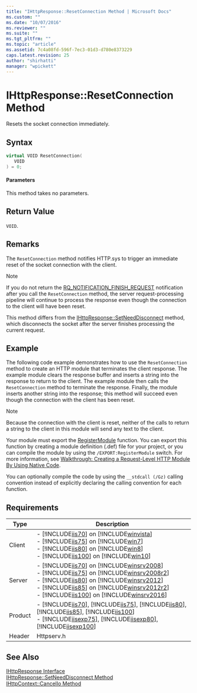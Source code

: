 ```yaml
---
title: "IHttpResponse::ResetConnection Method | Microsoft Docs"
ms.custom: ""
ms.date: "10/07/2016"
ms.reviewer: ""
ms.suite: ""
ms.tgt_pltfrm: ""
ms.topic: "article"
ms.assetid: 7c4a08fd-596f-7ec3-01d3-d780e8373229
caps.latest.revision: 25
author: "shirhatti"
manager: "wpickett"
---
```

# IHttpResponse::ResetConnection Method
Resets the socket connection immediately.  
  
## Syntax  
  
```cpp  
virtual VOID ResetConnection(  
   VOID  
) = 0;  
```  
  
#### Parameters  
 This method takes no parameters.  
  
## Return Value  
 `VOID`.  
  
## Remarks  
 The `ResetConnection` method notifies HTTP.sys to trigger an immediate reset of the socket connection with the client.  
  
> [!NOTE]
>  If you do not return the [RQ_NOTIFICATION_FINISH_REQUEST](../../../webdevelopment-reference\native-code-api\webdev-native-api-reference/request-notification-status-enumeration.md) notification after you call the `ResetConnection` method, the server request-processing pipeline will continue to process the response even though the connection to the client will have been reset.  
  
 This method differs from the [IHttpResponse::SetNeedDisconnect](../../../webdevelopment-reference\native-code-api\webdev-native-api-reference/ihttpresponse-setneeddisconnect-method.md) method, which disconnects the socket after the server finishes processing the current request.  
  
## Example  
 The following code example demonstrates how to use the `ResetConnection` method to create an HTTP module that terminates the client response. The example module clears the response buffer and inserts a string into the response to return to the client. The example module then calls the `ResetConnection` method to terminate the response. Finally, the module inserts another string into the response; this method will succeed even though the connection with the client has been reset.  
  
> [!NOTE]
>  Because the connection with the client is reset, neither of the calls to return a string to the client in this module will send any text to the client.  
  
<!-- TODO: review snippet reference  [!CODE [IHttpResponseResetConnection#1](IHttpResponseResetConnection#1)]  -->  
  
 Your module must export the [RegisterModule](../../../webdevelopment-reference\native-code-api\webdev-native-api-reference/pfn-registermodule-function.md) function. You can export this function by creating a module definition (.def) file for your project, or you can compile the module by using the `/EXPORT:RegisterModule` switch. For more information, see [Walkthrough: Creating a Request-Level HTTP Module By Using Native Code](../../../webdevelopment-reference\native-code-development-overview\native-code-dev-overview/walkthrough-creating-a-request-level-http-module-by-using-native-code.md).  
  
 You can optionally compile the code by using the `__stdcall (/Gz)` calling convention instead of explicitly declaring the calling convention for each function.  
  
## Requirements  
  
|Type|Description|  
|----------|-----------------|  
|Client|-   [!INCLUDE[iis70](../../../wmi-provider/includes/iis70-md.md)] on [!INCLUDE[winvista](../../../wmi-provider/includes/winvista-md.md)]<br />-   [!INCLUDE[iis75](../../../wmi-provider/includes/iis75-md.md)] on [!INCLUDE[win7](../../../wmi-provider/includes/win7-md.md)]<br />-   [!INCLUDE[iis80](../../../wmi-provider/includes/iis80-md.md)] on [!INCLUDE[win8](../../../wmi-provider/includes/win8-md.md)]<br />-   [!INCLUDE[iis100](../../../wmi-provider/includes/iis100-md.md)] on [!INCLUDE[win10](../../../wmi-provider/includes/win10-md.md)]|  
|Server|-   [!INCLUDE[iis70](../../../wmi-provider/includes/iis70-md.md)] on [!INCLUDE[winsrv2008](../../../wmi-provider/includes/winsrv2008-md.md)]<br />-   [!INCLUDE[iis75](../../../wmi-provider/includes/iis75-md.md)] on [!INCLUDE[winsrv2008r2](../../../wmi-provider/includes/winsrv2008r2-md.md)]<br />-   [!INCLUDE[iis80](../../../wmi-provider/includes/iis80-md.md)] on [!INCLUDE[winsrv2012](../../../wmi-provider/includes/winsrv2012-md.md)]<br />-   [!INCLUDE[iis85](../../../wmi-provider/includes/iis85-md.md)] on [!INCLUDE[winsrv2012r2](../../../wmi-provider/includes/winsrv2012r2-md.md)]<br />-   [!INCLUDE[iis100](../../../wmi-provider/includes/iis100-md.md)] on [!INCLUDE[winsrv2016](../../../wmi-provider/includes/winsrv2016-md.md)]|  
|Product|-   [!INCLUDE[iis70](../../../wmi-provider/includes/iis70-md.md)], [!INCLUDE[iis75](../../../wmi-provider/includes/iis75-md.md)], [!INCLUDE[iis80](../../../wmi-provider/includes/iis80-md.md)], [!INCLUDE[iis85](../../../wmi-provider/includes/iis85-md.md)], [!INCLUDE[iis100](../../../wmi-provider/includes/iis100-md.md)]<br />-   [!INCLUDE[iisexp75](../../../webdevelopment-reference\native-code-api\webdev-native-api-reference/includes/iisexp75-md.md)], [!INCLUDE[iisexp80](../../../webdevelopment-reference\native-code-api\webdev-native-api-reference/includes/iisexp80-md.md)], [!INCLUDE[iisexp100](../../../webdevelopment-reference\native-code-api\webdev-native-api-reference/includes/iisexp100-md.md)]|  
|Header|Httpserv.h|  
  
## See Also  
 [IHttpResponse Interface](../../../webdevelopment-reference\native-code-api\webdev-native-api-reference/ihttpresponse-interface.md)   
 [IHttpResponse::SetNeedDisconnect Method](../../../webdevelopment-reference\native-code-api\webdev-native-api-reference/ihttpresponse-setneeddisconnect-method.md)   
 [IHttpContext::CancelIo Method](../../../webdevelopment-reference\native-code-api\webdev-native-api-reference/ihttpcontext-cancelio-method.md)
